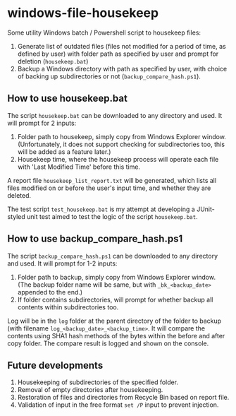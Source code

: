 # windows-file-housekeep
Some utility Windows batch / Powershell script to housekeep files:
1. Generate list of outdated files (files not modified for a period of time, as defined by user) with folder path as specified by user and prompt for deletion (```housekeep.bat```)
2. Backup a Windows directory with path as specified by user, with choice of backing up subdirectories or not (```backup_compare_hash.ps1```).

How to use housekeep.bat
------------------------
The script ```housekeep.bat``` can be downloaded to any directory and used.
It will prompt for 2 inputs:
1. Folder path to housekeep, simply copy from Windows Explorer window. (Unfortunately, it does not support checking for subdirectories too, this will be added as a feature later.)
2. Housekeep time, where the housekeep process will operate each file with 'Last Modified Time' before this time.

A report file ```housekeep_list_report.txt``` will be generated, which lists all files modified on or before the user's input time, and whether they are deleted.

The test script ```test_housekeep.bat``` is my attempt at developing a JUnit-styled unit test aimed to test the logic of the script ```housekeep.bat```.

How to use backup_compare_hash.ps1
----------------------------------
The script ```backup_compare_hash.ps1``` can be downloaded to any directory and used.
It will prompt for 1-2 inputs:
1. Folder path to backup, simply copy from Windows Explorer window. (The backup folder name will be same, but with ```_bk_<backup_date>``` appended to the end.)
2. If folder contains subdirectories, will prompt for whether backup all contents within subdirectories too.

Log will be in the ```log``` folder at the parent directory of the folder to backup (with filename ```log_<backup_date>_<backup_time>```. It will compare the contents using SHA1 hash methods of the bytes within the before and after copy folder. The compare result is logged and shown on the console.

Future developments
-------------------
1. Housekeeping of subdirectories of the specified folder.
2. Removal of empty directories after housekeeping.
3. Restoration of files and directories from Recycle Bin based on report file.
4. Validation of input in the free format ```set /P``` input to prevent injection.
